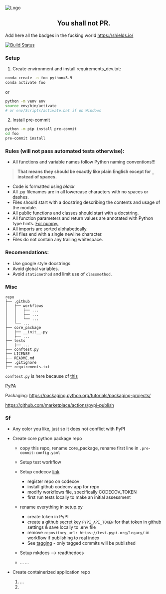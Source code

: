 ![Logo](https://.../)

<h2 align="center">You shall not PR.</h2>

<p align="center">

Add here all the badges in the fucking world https://shields.io/

<a href="https://travis-ci.com/psf/black"><img alt="Build Status" src="https://travis-ci.com/psf/black.svg?branch=master"></a>

</p>

### Setup

1. Create environment and install requirements_dev.txt:

```bash
conda create -n foo python=3.9
conda activate foo
```
or

```bash
python -m venv env
source env/bin/activate
# or env/Scripts/activate.bat if on Windows
```

2. Install pre-commit

```bash
python -m pip install pre-commit
cd foo
pre-commit install
```

### **Rules (will not pass automated tests otherwise):**
- All functions and variable names follow Python naming conventions!!!
> **That means they should be exactly like plain English except for `_` instead of spaces.**
- Code is formatted using _black_
- All .py filenames are in all lowercase characters with no spaces or dashes.
- Files should start with a docstring describing the contents and usage of the module.
- All public functions and classes should start with a docstring.
- All function parameters and return values are annotated with Python type hints. [For numpy.](https://numpy.org/devdocs/reference/typing.html)
- All imports are sorted alphabetically.
- All files end with a single newline character.
- Files do not contain any trailing whitespace.

### **Recomendations:**
- Use google style docstrings
- Avoid global variables.
- Avoid `staticmethod` and limit use of `classmethod`.

### Misc

```
repo
├── .github
│   ├── workflows
│   │   ├── ...
│   │   ├── ...
│   │   └── ...
│   └── ...
├── core_package
│   ├── __init__.py
│   ├── ...
├── tests
│   ├── ...
├── conftest.py
├── LICENSE
├── README.md
├── .gitignore
├── requirements.txt

```

`conftest.py` is here because of [this](https://stackoverflow.com/questions/10253826/path-issue-with-pytest-importerror-no-module-named-yadayadayada)

[PyPA](https://packaging.python.org/guides/publishing-package-distribution-releases-using-github-actions-ci-cd-workflows/)

Packaging:
https://packaging.python.org/tutorials/packaging-projects/

https://github.com/marketplace/actions/pypi-publish

### Sf

- Any color you like, just so it does not conflict with PyPI
- Create core python package repo
    - copy this repo, rename core_package, rename first line in `.pre-commit-config.yaml`
    - Setup test workflow
    - Setup codecov [link](https://docs.codecov.io/docs/quick-start)
        - register repo on codecov
        - install github codecov app for repo
        - modify workflows file, specifically CODECOV_TOKEN
        - first run tests locally to make an initial assessment
    - rename everything in setup.py
        - create token in PyPI
        - create a github [secret key](https://docs.github.com/en/actions/reference/encrypted-secrets) `PYPI_API_TOKEN` for that token in github settings & save locally to .env file
        - remove `repository_url: https://test.pypi.org/legacy/` in workflow if publishing to real index
        - See [tagging](https://git-scm.com/book/en/v2/Git-Basics-Tagging) - only tagged commits will be published
    
    - Setup mkdocs --> readthedocs
    - ...
    ...

- Create containerized application repo
    1. ...
    2. 
